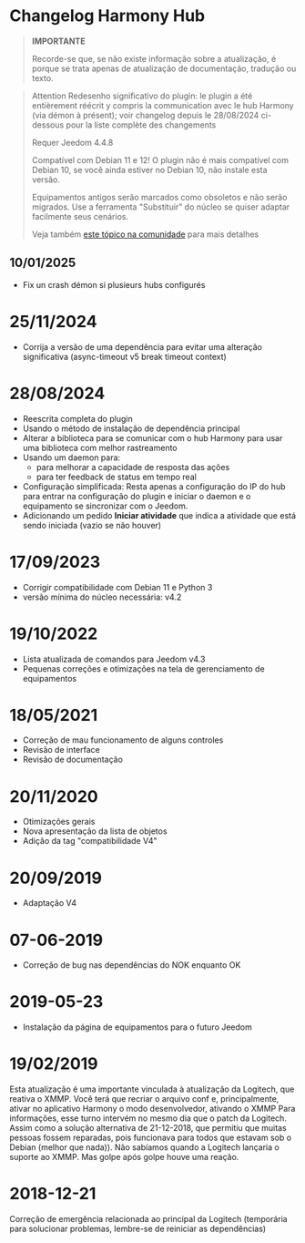 # Changelog Harmony Hub

>**IMPORTANTE**
>
>Recorde-se que, se não existe informação sobre a atualização, é porque se trata apenas de atualização de documentação, tradução ou texto.

> Attention
> Redesenho significativo do plugin: le plugin a été entièrement réécrit y compris la communication avec le hub Harmony (via démon à présent); voir changelog depuis le 28/08/2024 ci-dessous pour la liste complète des changements
>
> Requer Jeedom 4.4.8
>
> Compatível com Debian 11 e 12! O plugin não é mais compatível com Debian 10, se você ainda estiver no Debian 10, não instale esta versão.
>
> Equipamentos antigos serão marcados como obsoletos e não serão migrados. Use a ferramenta "Substituir" do núcleo se quiser adaptar facilmente seus cenários.
>
> Veja também [este tópico na comunidade](https://community.jeedom.com/t/importante-mise-a-jour-pour-debian-11-et-debian-12/129908) para mais detalhes

## 10/01/2025

- Fix un crash démon si plusieurs hubs configurés

# 25/11/2024

- Corrija a versão de uma dependência para evitar uma alteração significativa (async-timeout v5 break timeout context)

# 28/08/2024

- Reescrita completa do plugin
- Usando o método de instalação de dependência principal
- Alterar a biblioteca para se comunicar com o hub Harmony para usar uma biblioteca com melhor rastreamento
- Usando um daemon para:
  - para melhorar a capacidade de resposta das ações
  - para ter feedback de status em tempo real
- Configuração simplificada: Resta apenas a configuração do IP do hub para entrar na configuração do plugin e iniciar o daemon e o equipamento se sincronizar com o Jeedom.
- Adicionando um pedido **Iniciar atividade** que indica a atividade que está sendo iniciada (vazio se não houver)

# 17/09/2023

- Corrigir compatibilidade com Debian 11 e Python 3
- versão mínima do núcleo necessária: v4.2

# 19/10/2022

- Lista atualizada de comandos para Jeedom v4.3
- Pequenas correções e otimizações na tela de gerenciamento de equipamentos

# 18/05/2021

- Correção de mau funcionamento de alguns controles
- Revisão de interface
- Revisão de documentação

# 20/11/2020

- Otimizações gerais
- Nova apresentação da lista de objetos
- Adição da tag "compatibilidade V4"

# 20/09/2019

- Adaptação V4

# 07-06-2019

- Correção de bug nas dependências do NOK enquanto OK

# 2019-05-23

- Instalação da página de equipamentos para o futuro Jeedom

# 19/02/2019

Esta atualização é uma importante vinculada à atualização da Logitech, que reativa o XMMP. Você terá que recriar o arquivo conf e, principalmente, ativar no aplicativo Harmony o modo desenvolvedor, ativando o XMMP
Para informações, esse turno intervém no mesmo dia que o patch da Logitech. Assim como a solução alternativa de 21-12-2018, que permitiu que muitas pessoas fossem reparadas, pois funcionava para todos que estavam sob o Debian (melhor que nada)). Não sabíamos quando a Logitech lançaria o suporte ao XMMP. Mas golpe após golpe houve uma reação.

# 2018-12-21

Correção de emergência relacionada ao principal da Logitech (temporária para solucionar problemas, lembre-se de reiniciar as dependências)
